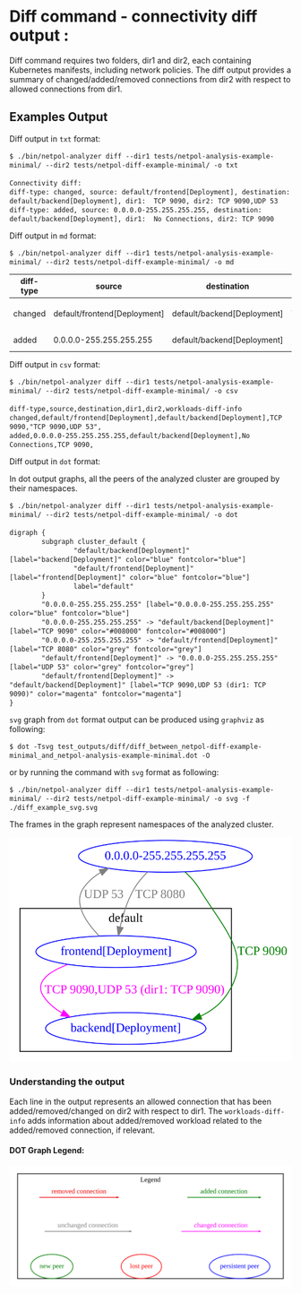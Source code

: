 # Diff command - connectivity diff output :

Diff command requires two folders, dir1 and dir2, each containing Kubernetes manifests, including network policies. 
The diff output provides a summary of changed/added/removed connections from dir2 with respect to allowed connections from dir1.

## Examples Output 

Diff output in `txt` format:
```
$ ./bin/netpol-analyzer diff --dir1 tests/netpol-analysis-example-minimal/ --dir2 tests/netpol-diff-example-minimal/ -o txt

Connectivity diff:
diff-type: changed, source: default/frontend[Deployment], destination: default/backend[Deployment], dir1:  TCP 9090, dir2: TCP 9090,UDP 53
diff-type: added, source: 0.0.0.0-255.255.255.255, destination: default/backend[Deployment], dir1:  No Connections, dir2: TCP 9090
```

Diff output in `md` format:
```
$ ./bin/netpol-analyzer diff --dir1 tests/netpol-analysis-example-minimal/ --dir2 tests/netpol-diff-example-minimal/ -o md
```

| diff-type | source | destination | dir1 | dir2 | workloads-diff-info |
|-----------|--------|-------------|------|------|---------------------|
| changed | default/frontend[Deployment] | default/backend[Deployment] | TCP 9090 | TCP 9090,UDP 53 |  |
| added | 0.0.0.0-255.255.255.255 | default/backend[Deployment] | No Connections | TCP 9090 |  |

Diff output in `csv` format:
```
$ ./bin/netpol-analyzer diff --dir1 tests/netpol-analysis-example-minimal/ --dir2 tests/netpol-diff-example-minimal/ -o csv

diff-type,source,destination,dir1,dir2,workloads-diff-info
changed,default/frontend[Deployment],default/backend[Deployment],TCP 9090,"TCP 9090,UDP 53",
added,0.0.0.0-255.255.255.255,default/backend[Deployment],No Connections,TCP 9090,
```

Diff output in `dot` format:

In dot output graphs, all the peers of the analyzed cluster are grouped by their namespaces.

```
$ ./bin/netpol-analyzer diff --dir1 tests/netpol-analysis-example-minimal/ --dir2 tests/netpol-diff-example-minimal/ -o dot

digraph {
        subgraph cluster_default {
                "default/backend[Deployment]" [label="backend[Deployment]" color="blue" fontcolor="blue"]    
                "default/frontend[Deployment]" [label="frontend[Deployment]" color="blue" fontcolor="blue"]  
                label="default"
        }
        "0.0.0.0-255.255.255.255" [label="0.0.0.0-255.255.255.255" color="blue" fontcolor="blue"]
        "0.0.0.0-255.255.255.255" -> "default/backend[Deployment]" [label="TCP 9090" color="#008000" fontcolor="#008000"]
        "0.0.0.0-255.255.255.255" -> "default/frontend[Deployment]" [label="TCP 8080" color="grey" fontcolor="grey"]
        "default/frontend[Deployment]" -> "0.0.0.0-255.255.255.255" [label="UDP 53" color="grey" fontcolor="grey"]
        "default/frontend[Deployment]" -> "default/backend[Deployment]" [label="TCP 9090,UDP 53 (dir1: TCP 9090)" color="magenta" fontcolor="magenta"]
}
```

`svg` graph from `dot` format output can be produced using `graphviz` as following:

```
$ dot -Tsvg test_outputs/diff/diff_between_netpol-diff-example-minimal_and_netpol-analysis-example-minimal.dot -O
```
or by running the command with `svg` format as following:
```
$ ./bin/netpol-analyzer diff --dir1 tests/netpol-analysis-example-minimal/ --dir2 tests/netpol-diff-example-minimal/ -o svg -f ./diff_example_svg.svg
```

The frames in the graph represent namespaces of the analyzed cluster.


![svg graph](./diff_example_svg.svg)

### Understanding the output
Each line in the output represents an allowed connection that has been added/removed/changed on dir2 with respect to dir1. The `workloads-diff-info` adds information about added/removed workload related to the added/removed connection, if relevant.

#### DOT Graph Legend:

![svg legend](./legend.svg)